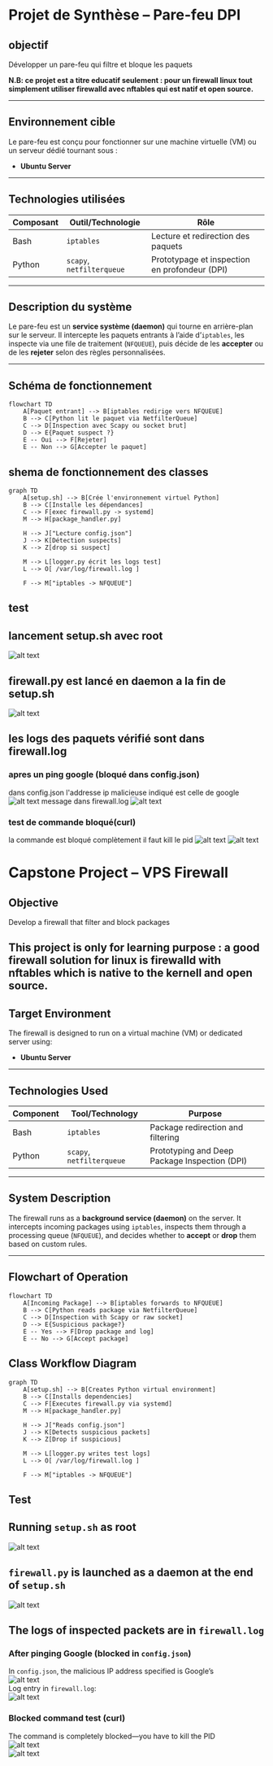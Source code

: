 # Projet de Synthèse – Pare-feu DPI

## objectif

Développer un pare-feu qui filtre et bloque les paquets

**N.B: ce projet est a titre educatif seulement : pour un firewall linux tout simplement utiliser firewalld avec nftables qui est natif et open source.**

---

## Environnement cible

Le pare-feu est conçu pour fonctionner sur une machine virtuelle (VM) ou un serveur dédié tournant sous :
- **Ubuntu Server**

---

## Technologies utilisées

| Composant | Outil/Technologie | Rôle |
|----------|-------------------|------|
| Bash  | `iptables`        | Lecture et redirection des paquets |
| Python | `scapy`, `netfilterqueue` | Prototypage et inspection en profondeur (DPI) |

---

## Description du système

Le pare-feu est un **service système (daemon)** qui tourne en arrière-plan sur le serveur. Il intercepte les paquets entrants à l’aide d’`iptables`, les inspecte via une file de traitement (`NFQUEUE`), puis décide de les **accepter** ou de les **rejeter** selon des règles personnalisées.

---

## Schéma de fonctionnement

```mermaid
flowchart TD
    A[Paquet entrant] --> B[iptables redirige vers NFQUEUE]
    B --> C[Python lit le paquet via NetfilterQueue]
    C --> D[Inspection avec Scapy ou socket brut]
    D --> E{Paquet suspect ?}
    E -- Oui --> F[Rejeter]
    E -- Non --> G[Accepter le paquet]

```

## shema de fonctionnement des classes
```mermaid
graph TD
    A[setup.sh] --> B[Crée l'environnement virtuel Python]
    B --> C[Installe les dépendances]
    C --> F[exec firewall.py -> systemd]
    M --> H[package_handler.py]

    H --> J["Lecture config.json"]
    J --> K[Détection suspects]
    K --> Z[drop si suspect]

    M --> L[logger.py écrit les logs test]
    L --> O[ /var/log/firewall.log ]

    F --> M["iptables -> NFQUEUE"]
```

## test 
## lancement setup.sh avec root
![alt text](images/image-1.png)

## firewall.py est lancé en daemon a la fin de setup.sh
![alt text](images/image.png)

## les logs des paquets vérifié sont dans firewall.log
### apres un ping google (bloqué dans config.json)
dans config.json l'addresse ip malicieuse indiqué est celle de google
![alt text](images/image-4.png)
message dans firewall.log
![alt text](images/image-3.png)

### test de commande bloqué(curl)
la commande est bloqué complètement il faut kill le pid
![alt text](images/image-6.png)
![alt text](images/image-5.png)

# Capstone Project – VPS Firewall

## Objective

Develop a firewall that filter and block packages

This project is only for learning purpose : a good firewall solution for linux is firewalld with nftables which is native to the kernell and open source.
---

## Target Environment

The firewall is designed to run on a virtual machine (VM) or dedicated server using:
- **Ubuntu Server**

---

## Technologies Used

| Component | Tool/Technology         | Purpose                                   |
|-----------|-------------------------|-------------------------------------------|
| Bash    | `iptables`              | Package redirection and filtering          |
| Python  | `scapy`, `netfilterqueue` | Prototyping and Deep Package Inspection (DPI) |

---

## System Description

The firewall runs as a **background service (daemon)** on the server. It intercepts incoming packages using `iptables`, inspects them through a processing queue (`NFQUEUE`), and decides whether to **accept** or **drop** them based on custom rules.

---

## Flowchart of Operation

```mermaid
flowchart TD
    A[Incoming Package] --> B[iptables forwards to NFQUEUE]
    B --> C[Python reads package via NetfilterQueue]
    C --> D[Inspection with Scapy or raw socket]
    D --> E{Suspicious package?}
    E -- Yes --> F[Drop package and log]
    E -- No --> G[Accept package]
```

## Class Workflow Diagram

```mermaid
graph TD
    A[setup.sh] --> B[Creates Python virtual environment]
    B --> C[Installs dependencies]
    C --> F[Executes firewall.py via systemd]
    M --> H[package_handler.py]

    H --> J["Reads config.json"]
    J --> K[Detects suspicious packets]
    K --> Z[Drop if suspicious]

    M --> L[logger.py writes test logs]
    L --> O[ /var/log/firewall.log ]

    F --> M["iptables -> NFQUEUE"]
```

## Test

## Running `setup.sh` as root
![alt text](images/image-1.png)

## `firewall.py` is launched as a daemon at the end of `setup.sh`
![alt text](images/image.png)

## The logs of inspected packets are in `firewall.log`

### After pinging Google (blocked in `config.json`)
In `config.json`, the malicious IP address specified is Google’s  
![alt text](images/image-4.png)  
Log entry in `firewall.log`:  
![alt text](images/image-3.png)

### Blocked command test (curl)
The command is completely blocked—you have to kill the PID  
![alt text](images/image-6.png)  
![alt text](images/image-5.png)
